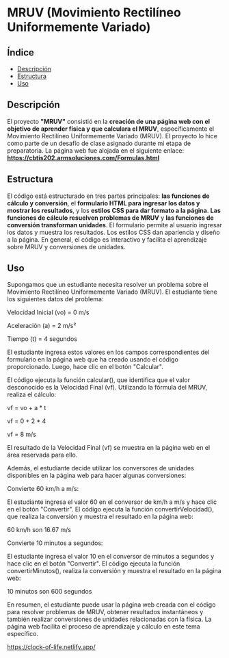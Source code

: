 # **MRUV (Movimiento Rectilíneo Uniformemente Variado)**

## Índice
- [Descripción](#descripción)
- [Estructura](#estructura)
- [Uso](#uso) 

## Descripción
El proyecto **"MRUV"** consistió en la **creación de una página web con el objetivo de aprender física y que calculara el MRUV**, específicamente el Movimiento Rectilíneo Uniformemente Variado (MRUV). El proyecto lo hice como parte de un desafío de clase asignado durante mi etapa de preparatoria. La página web fue alojada en el siguiente enlace: **https://cbtis202.armsoluciones.com/Formulas.html**


## Estructura
El código está estructurado en tres partes principales: **las funciones de cálculo y conversión**, el **formulario HTML para ingresar los datos y mostrar los resultados**, y los **estilos CSS para dar formato a la página**. **Las funciones de cálculo resuelven problemas de MRUV** y **las funciones de conversión transforman unidades**. El formulario permite al usuario ingresar los datos y muestra los resultados. Los estilos CSS dan apariencia y diseño a la página. En general, el código es interactivo y facilita el aprendizaje sobre MRUV y conversiones de unidades.

## Uso 
Supongamos que un estudiante necesita resolver un problema sobre el Movimiento Rectilíneo Uniformemente Variado (MRUV). El estudiante tiene los siguientes datos del problema:

Velocidad Inicial (vo) = 0 m/s

Aceleración (a) = 2 m/s²

Tiempo (t) = 4 segundos

El estudiante ingresa estos valores en los campos correspondientes del formulario en la página web que ha creado usando el código proporcionado. Luego, hace clic en el botón "Calcular".

El código ejecuta la función calcular(), que identifica que el valor desconocido es la Velocidad Final (vf). Utilizando la fórmula del MRUV, realiza el cálculo:

vf = vo + a * t

vf = 0 + 2 * 4

vf = 8 m/s

El resultado de la Velocidad Final (vf) se muestra en la página web en el área reservada para ello.

Además, el estudiante decide utilizar los conversores de unidades disponibles en la página web para hacer algunas conversiones:

Convierte 60 km/h a m/s:

El estudiante ingresa el valor 60 en el conversor de km/h a m/s y hace clic en el botón "Convertir". El código ejecuta la función convertirVelocidad(), que realiza la conversión y muestra el resultado en la página web:

60 km/h son 16.67 m/s

Convierte 10 minutos a segundos:

El estudiante ingresa el valor 10 en el conversor de minutos a segundos y hace clic en el botón "Convertir". El código ejecuta la función convertirMinutos(), realiza la conversión y muestra el resultado en la página web:

10 minutos son 600 segundos

En resumen, el estudiante puede usar la página web creada con el código para resolver problemas de MRUV, obtener resultados instantáneos y también realizar conversiones de unidades relacionadas con la física. La página web facilita el proceso de aprendizaje y cálculo en este tema específico.

https://clock-of-life.netlify.app/
